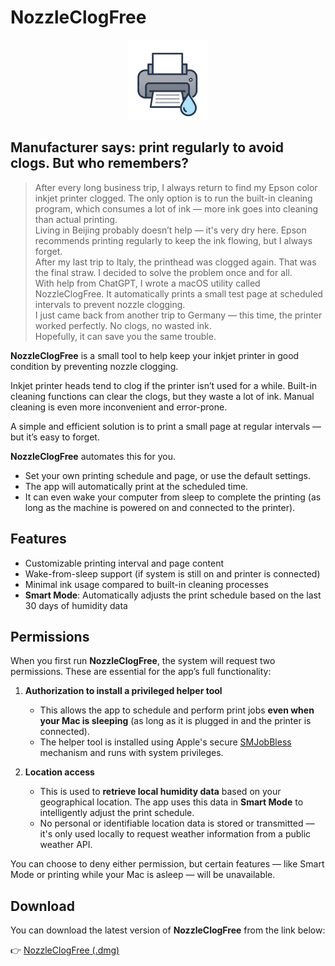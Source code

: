 # NozzleClogFree

<p align="center">
  <img src="https://github.com/simonwan1980/NozzleClogFree/blob/main/icon/icon.png" width="128" height="128" alt="NozzleClogFree Icon">
</p>


## Manufacturer says: print regularly to avoid clogs. But who remembers?


> After every long business trip, I always return to find my Epson color inkjet printer clogged. The only option is to run the built-in cleaning program, which consumes a lot of ink — more ink goes into cleaning than actual printing.  
> Living in Beijing probably doesn’t help — it's very dry here. Epson recommends printing regularly to keep the ink flowing, but I always forget.  
> After my last trip to Italy, the printhead was clogged again. That was the final straw. I decided to solve the problem once and for all.  
> With help from ChatGPT, I wrote a macOS utility called NozzleClogFree. It automatically prints a small test page at scheduled intervals to prevent nozzle clogging.  
> I just came back from another trip to Germany — this time, the printer worked perfectly. No clogs, no wasted ink.  
> Hopefully, it can save you the same trouble.  



**NozzleClogFree** is a small tool to help keep your inkjet printer in good condition by preventing nozzle clogging.

Inkjet printer heads tend to clog if the printer isn’t used for a while. Built-in cleaning functions can clear the clogs, but they waste a lot of ink. Manual cleaning is even more inconvenient and error-prone.

A simple and efficient solution is to print a small page at regular intervals — but it’s easy to forget.

**NozzleClogFree** automates this for you.

- Set your own printing schedule and page, or use the default settings.
- The app will automatically print at the scheduled time.
- It can even wake your computer from sleep to complete the printing (as long as the machine is powered on and connected to the printer).



## Features

- Customizable printing interval and page content
- Wake-from-sleep support (if system is still on and printer is connected)
- Minimal ink usage compared to built-in cleaning processes
- **Smart Mode**: Automatically adjusts the print schedule based on the last 30 days of humidity data



## Permissions

When you first run **NozzleClogFree**, the system will request two permissions. These are essential for the app’s full functionality:

1. **Authorization to install a privileged helper tool**  
   - This allows the app to schedule and perform print jobs **even when your Mac is sleeping** (as long as it is plugged in and the printer is connected).
   - The helper tool is installed using Apple's secure [SMJobBless](https://developer.apple.com/documentation/servicemanagement/1431078-smjobbless) mechanism and runs with system privileges.

2. **Location access**  
   - This is used to **retrieve local humidity data** based on your geographical location. The app uses this data in **Smart Mode** to intelligently adjust the print schedule.
   - No personal or identifiable location data is stored or transmitted — it's only used locally to request weather information from a public weather API.

You can choose to deny either permission, but certain features — like Smart Mode or printing while your Mac is asleep — will be unavailable.



## Download

You can download the latest version of **NozzleClogFree** from the link below:

👉 [NozzleClogFree (.dmg)](https://github.com/simonwan1980/nozzleclogfree/releases/download/v2.9.0/NozzleClogFree.dmg)

